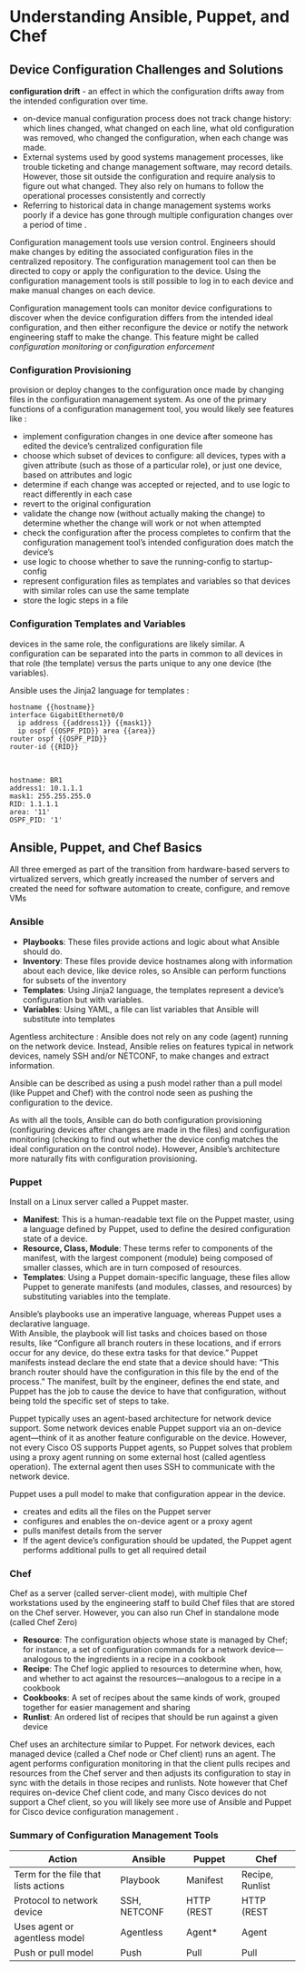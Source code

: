 # Understanding Ansible, Puppet, and Chef
## Device Configuration Challenges and Solutions
<b>configuration drift</b> - an effect in which the configuration drifts away from the intended configuration over time.

* on-device manual configuration process does not track change history: which lines changed, what changed on each line, what old configuration was removed, who changed the configuration, when each change was made.
* External systems used by good systems management processes, like trouble ticketing and change management software, may record details. However, those sit outside the configuration and require analysis to figure out what changed. They also rely on humans to follow the operational processes consistently and correctly
* Referring to historical data in change management systems works poorly if a device has gone through multiple configuration changes over a period of time .

Configuration management tools use version control.
Engineers should make changes by editing the associated configuration files in the centralized repository. The configuration management tool can then be directed to copy or apply the configuration to the device.
Using the configuration management tools is still possible to log in to each device and make manual changes on each device.

Configuration management tools can monitor device configurations to discover when the device configuration differs from the intended ideal configuration, and then either reconfigure the device or notify the network engineering staff to make the change. This feature might be called <i>configuration monitoring</i> or <i>configuration enforcement</i>

### Configuration Provisioning
provision or deploy changes to the configuration once made by changing files in the configuration management system. As one of the primary functions of a configuration management tool, you would likely see features like :
*  implement configuration changes in one device after someone has edited the device’s centralized configuration file
* choose which subset of devices to configure: all devices, types with a given attribute (such as those of a particular role), or just one device, based on attributes and logic
* determine if each change was accepted or rejected, and to use logic to react differently in each case
* revert to the original configuration
* validate the change now (without actually making the change) to determine whether the change will work or not when attempted
* check the configuration after the process completes to confirm that the configuration management tool’s intended configuration does match the device’s
* use logic to choose whether to save the running-config to startup-config 
* represent configuration files as templates and variables so that devices with similar roles can use the same template
* store the logic steps in a file

### Configuration Templates and Variables
devices in the same role, the configurations are likely similar.
A configuration can be separated into the parts in common to all devices in that role (the template) versus the parts unique to any one
device (the variables).

Ansible uses the Jinja2 language for templates :

    hostname {{hostname}} 
    interface GigabitEthernet0/0 
      ip address {{address1}} {{mask1}} 
      ip ospf {{OSPF_PID}} area {{area}}
    router ospf {{OSPF_PID}} 
    router-id {{RID}}

<br>

    hostname: BR1 
    address1: 10.1.1.1 
    mask1: 255.255.255.0 
    RID: 1.1.1.1 
    area: '11'
    OSPF_PID: '1'

## Ansible, Puppet, and Chef Basics
All three emerged as part of the transition from hardware-based servers to virtualized servers, which greatly increased the number of servers and created the need for software automation to create, configure, and remove VMs 

### Ansible

* <b>Playbooks</b>: These files provide actions and logic about what Ansible should do. 
* <b>Inventory</b>: These files provide device hostnames along with information about each device, like device roles, so Ansible can perform functions for subsets of the inventory
* <b>Templates</b>: Using Jinja2 language, the templates represent a device’s configuration but with variables.
* <b>Variables</b>: Using YAML, a file can list variables that Ansible will substitute into templates

Agentless architecture : Ansible does not rely on any code (agent) running on the network device. Instead, Ansible relies on features typical in network devices, namely SSH and/or NETCONF, to make changes and extract information. 

Ansible can be described as using a push model rather than a pull model (like Puppet and Chef) with the control node seen as pushing the configuration to the device.

As with all the tools, Ansible can do both configuration provisioning (configuring devices after changes are made in the files) and configuration monitoring (checking to find out whether the device config matches the ideal configuration on the control node). However,
Ansible’s architecture more naturally fits with configuration provisioning. 

### Puppet
Install on a Linux server called a Puppet master. 

* <b>Manifest</b>: This is a human-readable text file on the Puppet master, using a language defined by Puppet, used to define the desired configuration state of a device.
* <b>Resource, Class, Module</b>: These terms refer to components of the manifest, with the largest component (module) being composed of smaller classes, which are in turn composed of resources.
* <b>Templates</b>: Using a Puppet domain-specific language, these files allow Puppet to generate manifests (and modules, classes, and resources) by substituting variables into the template.

Ansible’s playbooks use an imperative language, whereas Puppet uses a declarative language. <br>With Ansible, the playbook will list tasks and choices based on those results, like “Configure all branch routers in these locations, and if errors occur for any device, do these extra tasks for that device.” Puppet manifests instead declare the end state that a device should have: “This branch router should have the configuration in this file by the end of the process.” The manifest, built by the engineer, defines the end state, and Puppet has the job to cause the device to have that configuration, without being told the specific set of
steps to take.

Puppet typically uses an agent-based architecture for network device support. Some network devices enable Puppet support via an on-device agent—think of it as another feature configurable on the device. However, not every Cisco OS supports Puppet agents, so Puppet solves that problem using a proxy agent running on some external host (called agentless operation). The external agent then uses SSH to communicate with the network
device.

Puppet uses a pull model to make that configuration appear in the device.

* creates and edits all the files on the Puppet server
* configures and enables the on-device agent or a proxy agent
* pulls manifest details from the server
* If the agent device’s configuration should be updated, the Puppet agent performs additional pulls to get all required detail

### Chef
Chef as a server (called server-client mode), with multiple Chef workstations used by the engineering staff to build Chef files that are stored on the Chef server. However, you can
also run Chef in standalone mode (called Chef Zero)

* <b>Resource</b>: The configuration objects whose state is managed by Chef; for instance, a set of configuration commands for a network device—analogous to the ingredients in a recipe in a cookbook
* <b>Recipe</b>: The Chef logic applied to resources to determine when, how, and whether to act against the resources—analogous to a recipe in a cookbook
* <b>Cookbooks</b>: A set of recipes about the same kinds of work, grouped together for easier management and sharing
* <b>Runlist</b>: An ordered list of recipes that should be run against a given device

Chef uses an architecture similar to Puppet. For network devices, each managed device (called a Chef node or Chef client) runs an agent. The agent performs configuration monitoring in that the client pulls recipes and resources from the Chef server and then adjusts its configuration to stay in sync with the details in those recipes and runlists. Note however that Chef requires on-device Chef client code, and many Cisco devices do not support a Chef client, so you will likely see more use of Ansible and Puppet for Cisco device configuration management .

### Summary of Configuration Management Tools

|Action|Ansible|Puppet|Chef|
|---|---|---|---|
|Term for the file that lists actions|Playbook|Manifest|Recipe, Runlist|
|Protocol to network device|SSH, NETCONF|HTTP (REST|HTTP (REST|
|Uses agent or agentless model|Agentless|Agent*|Agent|
|Push or pull model|Push|Pull|Pull|